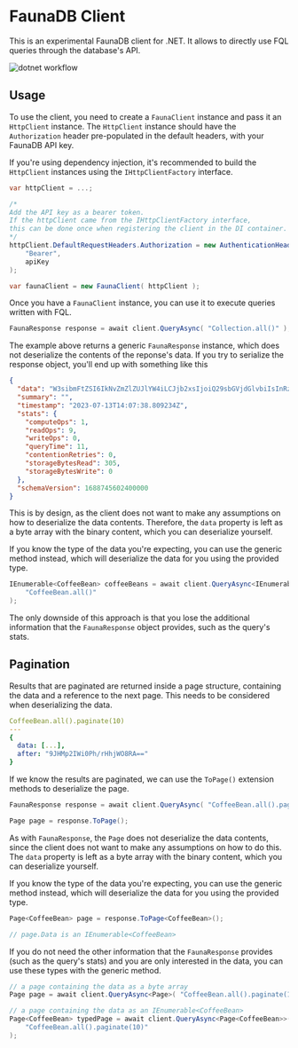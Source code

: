 # FaunaDB Client

This is an experimental FaunaDB client for .NET. It allows to directly use FQL queries through the database's API.

![dotnet workflow](https://github.com/goncalo-oliveira/faunasharp/actions/workflows/dotnet.yml/badge.svg)

## Usage

To use the client, you need to create a `FaunaClient` instance and pass it an `HttpClient` instance. The `HttpClient` instance should have the `Authorization` header pre-populated in the default headers, with your FaunaDB API key.

If you're using dependency injection, it's recommended to build the `HttpClient` instances using the `IHttpClientFactory` interface.

```csharp
var httpClient = ...;

/*
Add the API key as a bearer token.
If the httpClient came from the IHttpClientFactory interface,
this can be done once when registering the client in the DI container.
*/
httpClient.DefaultRequestHeaders.Authorization = new AuthenticationHeaderValue(
    "Bearer",
    apiKey
);

var faunaClient = new FaunaClient( httpClient );
```

Once you have a `FaunaClient` instance, you can use it to execute queries written with FQL.

```csharp
FaunaResponse response = await client.QueryAsync( "Collection.all()" );
```

The example above returns a generic `FaunaResponse` instance, which does not deserialize the contents of the reponse's data. If you try to serialize the response object, you'll end up with something like this

```json
{
  "data": "W3sibmFtZSI6IkNvZmZlZUJlYW4iLCJjb2xsIjoiQ29sbGVjdGlvbiIsInRzIjoiMjAyMy0wNy0wN1QxNjowMDowMi40MDBaIiwiY29uc3RyYWludHMiOltdLCJpbmRleGVzIjp7fX1d",
  "summary": "",
  "timestamp": "2023-07-13T14:07:38.809234Z",
  "stats": {
    "computeOps": 1,
    "readOps": 9,
    "writeOps": 0,
    "queryTime": 11,
    "contentionRetries": 0,
    "storageBytesRead": 305,
    "storageBytesWrite": 0
  },
  "schemaVersion": 1688745602400000
}
```

This is by design, as the client does not want to make any assumptions on how to deserialize the data contents. Therefore, the `data` property is left as a byte array with the binary content, which you can deserialize yourself.

If you know the type of the data you're expecting, you can use the generic method instead, which will deserialize the data for you using the provided type.

```csharp
IEnumerable<CoffeeBean> coffeeBeans = await client.QueryAsync<IEnumerable<CoffeeBean>>(
    "CoffeeBean.all()"
);
```

The only downside of this approach is that you lose the additional information that the `FaunaResponse` object provides, such as the query's stats.

## Pagination

Results that are paginated are returned inside a page structure, containing the data and a reference to the next page. This needs to be considered when deserializing the data.

```yaml
CoffeeBean.all().paginate(10)
---
{
  data: [...],
  after: "9JHMp2IWi0Ph/rHhjWO8RA=="
}
```

If we know the results are paginated, we can use the `ToPage()` extension methods to deserialize the page.

```csharp
FaunaResponse response = await client.QueryAsync( "CoffeeBean.all().paginate(10)" );

Page page = response.ToPage();
```

As with `FaunaResponse`, the `Page` does not deserialize the data contents, since the client does not want to make any assumptions on how to do this. The `data` property is left as a byte array with the binary content, which you can deserialize yourself.

If you know the type of the data you're expecting, you can use the generic method instead, which will deserialize the data for you using the provided type.

```csharp
Page<CoffeeBean> page = response.ToPage<CoffeeBean>();

// page.Data is an IEnumerable<CoffeeBean>
```

If you do not need the other information that the `FaunaResponse` provides (such as the query's stats) and you are only interested in the data, you can use these types with the generic method.

```csharp
// a page containing the data as a byte array
Page page = await client.QueryAsync<Page>( "CoffeeBean.all().paginate(10)" );

// a page containing the data as an IEnumerable<CoffeeBean>
Page<CoffeeBean> typedPage = await client.QueryAsync<Page<CoffeeBean>>(
    "CoffeeBean.all().paginate(10)"
);
```
